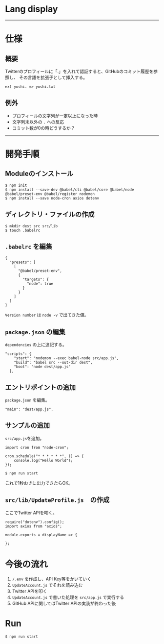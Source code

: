 # Lang display

---

# 仕様

## 概要
Twitterのプロフィールに「.」を入れて認証すると、GitHubのコミット履歴を参照し、
その言語を拡張子として挿入する。

`ex) yoshi. => yoshi.txt`

## 例外
- プロフィールの文字列が一定以上になった時
- 文字列末以外の `.` への反応
- コミット数が0の時どうするか？

---

# 開発手順

## Moduleのインストール
```
$ npm init
$ npm install --save-dev @babel/cli @babel/core @babel/node @babel/preset-env @babel/register nodemon
$ npm install --save node-cron axios dotenv
```

## ディレクトリ・ファイルの作成
```
$ mkdir dest src src/lib
$ touch .babelrc
```

## `.babelrc` を編集

```
{
  "presets": [
    [
      "@babel/preset-env",
      {
        "targets": {
          "node": true
        }
      }
    ]
  ]
}
```

`Version number` は `node -v` で出てきた値。

## `package.json` の編集

`dependencies` の上に追記する。

```
"scripts": {
    "start": "nodemon --exec babel-node src/app.js",
    "build": "babel src --out-dir dest",
    "boot": "node dest/app.js"
  },
```

## エントリポイントの追加

`package.json` を編集。

```
"main": "dest/app.js",
```

## サンプルの追加

`src/app.js`を追加。

```
import cron from "node-cron";

cron.schedule("* * * * * *", () => {
    console.log("Hello World");
});
```

```
$ npm run start
```
これで1秒おきに出力できたらOK。


## `src/lib/UpdateProfile.js`　の作成

ここでTwitter APIを叩く。

```
require("dotenv").config();
import axios from "axios";

module.exports = displayName => {

};
```

# 今後の流れ

1. `/.env` を作成し、API Key等をかいていく
2. `UpdateAccount.js` でそれを読み込む
3. Twitter APIを叩く
4. `UpdateAccount.js` で書いた処理を `src/app.js` で実行する
5. GitHub APIに関してはTwitter APIの実装が終わった後

# Run

```
$ npm run start
```